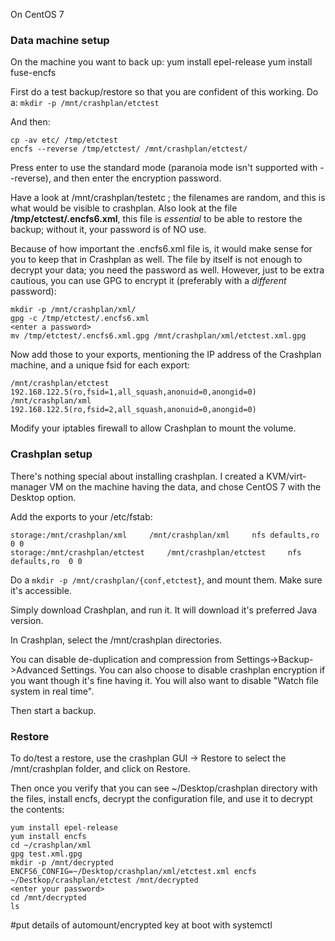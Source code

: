 On CentOS 7


### Data machine setup

On the machine you want to back up:
yum install epel-release
yum install fuse-encfs

First do a test backup/restore so that you are confident of this working. Do a:
`mkdir -p /mnt/crashplan/etctest`

And then:
```
cp -av etc/ /tmp/etctest
encfs --reverse /tmp/etctest/ /mnt/crashplan/etctest/
```

Press enter to use the standard mode (paranoia mode isn't supported with --reverse), and then enter the encryption password. 

Have a look at /mnt/crashplan/testetc ; the filenames are random, and this is what would be visible to crashplan. Also look at the file **/tmp/etctest/.encfs6.xml**, this file is *essential* to be able to restore the backup; without it, your password is of NO use. 

Because of how important the .encfs6.xml file is, it would make sense for you to keep that in Crashplan as well. The file by itself is not enough to decrypt your data; you need the password as well. However, just to be extra cautious, you can use GPG to encrypt it (preferably with a *different* password):

```
mkdir -p /mnt/crashplan/xml/
gpg -c /tmp/etctest/.encfs6.xml
<enter a password>
mv /tmp/etctest/.encfs6.xml.gpg /mnt/crashplan/xml/etctest.xml.gpg
```

Now add those to your exports, mentioning the IP address of the Crashplan machine, and a unique fsid for each export:
```
/mnt/crashplan/etctest     192.168.122.5(ro,fsid=1,all_squash,anonuid=0,anongid=0)
/mnt/crashplan/xml     192.168.122.5(ro,fsid=2,all_squash,anonuid=0,anongid=0)
```

Modify your iptables firewall to allow Crashplan to mount the volume. 


### Crashplan setup

There's nothing special about installing crashplan. I created a KVM/virt-manager VM on the machine having the data, and chose CentOS 7 with the Desktop option. 

Add the exports to your /etc/fstab:

```
storage:/mnt/crashplan/xml     /mnt/crashplan/xml     nfs defaults,ro  0 0
storage:/mnt/crashplan/etctest     /mnt/crashplan/etctest     nfs defaults,ro  0 0
```

Do a `mkdir -p /mnt/crashplan/{conf,etctest}`, and mount them. Make sure it's accessible.

Simply download Crashplan, and run it. It will download it's preferred Java version.

In Crashplan, select the /mnt/crashplan directories. 

You can disable de-duplication and compression from Settings->Backup->Advanced Settings. You can also choose to disable crashplan encryption if you want though it's fine having it. You will also want to disable "Watch file system in real time".

Then start a backup. 


### Restore

To do/test a restore, use the crashplan GUI -> Restore to select the /mnt/crashplan folder, and click on Restore.

Then once you verify that you can see ~/Desktop/crashplan directory with the files, install encfs, decrypt the configuration file, and use it to decrypt the contents:
```
yum install epel-release
yum install encfs
cd ~/crashplan/xml
gpg test.xml.gpg
mkdir -p /mnt/decrypted
ENCFS6_CONFIG=~/Desktop/crashplan/xml/etctest.xml encfs ~/Destkop/crashplan/etctest /mnt/decrypted
<enter your password>
cd /mnt/decrypted
ls
```



#put details of automount/encrypted key at boot with systemctl




